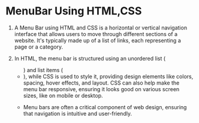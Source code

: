 # MenuBar Using HTML,CSS

1) A Menu Bar using HTML and CSS is a horizontal or vertical navigation interface that allows users to move through different sections of a website. 
  It's typically made up of a list of links, each representing a page or a category.

2) In HTML, the menu bar is structured using an unordered list (<ul>) and list items (<li>), while CSS is used to style it, providing design elements like colors, spacing, hover effects, and layout. CSS can also help make the menu bar responsive, ensuring it looks good on various screen sizes, like on mobile or desktop.

3) Menu bars are often a critical component of web design, ensuring that navigation is intuitive and user-friendly.


